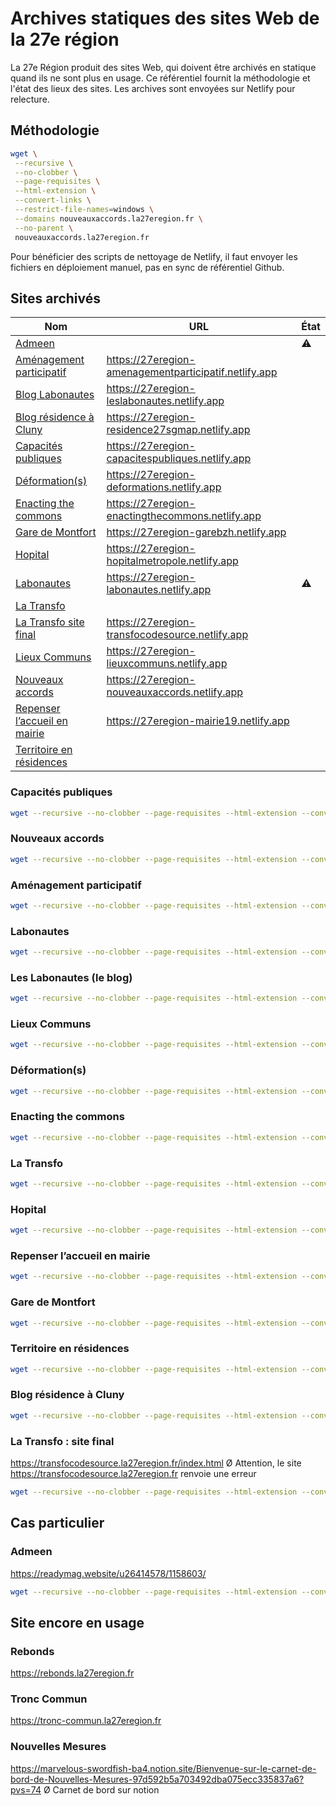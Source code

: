 # Archives statiques des sites Web de la 27e région

La 27e Région produit des sites Web, qui doivent être archivés en statique quand ils ne sont plus en usage. Ce référentiel fournit la méthodologie et l'état des lieux des sites.
Les archives sont envoyées sur Netlify pour relecture.

## Méthodologie

```bash
wget \
 --recursive \
 --no-clobber \
 --page-requisites \
 --html-extension \
 --convert-links \
 --restrict-file-names=windows \
 --domains nouveauxaccords.la27eregion.fr \
 --no-parent \
 nouveauxaccords.la27eregion.fr
```

Pour bénéficier des scripts de nettoyage de Netlify, il faut envoyer les fichiers en déploiement manuel, pas en sync de référentiel Github.

## Sites archivés

| Nom | URL | État |
|-|-|-|
| [Admeen](https://readymag.website/u26414578/1158603/) |  | ⚠️ |
| [Aménagement participatif](https://amenagementparticipatif.fr) | https://27eregion-amenagementparticipatif.netlify.app | 
| [Blog Labonautes](https://leslabonautes.la27eregion.fr) | https://27eregion-leslabonautes.netlify.app | 
| [Blog résidence à Cluny](https://residence27sgmap.wordpress.com) | https://27eregion-residence27sgmap.netlify.app | 
| [Capacités publiques](https://capacitespubliques.la27eregion.fr) | https://27eregion-capacitespubliques.netlify.app | 
| [Déformation(s)](https://deformations.la27eregion.fr) | https://27eregion-deformations.netlify.app | 
| [Enacting the commons](https://enactingthecommons.la27eregion.fr) | https://27eregion-enactingthecommons.netlify.app | 
| [Gare de Montfort](https://garebzh.la27eregion.fr) | https://27eregion-garebzh.netlify.app | 
| [Hopital](https://hopitalmetropole.la27eregion.fr) | https://27eregion-hopitalmetropole.netlify.app | 
| [Labonautes](https://labonautes.fr) | https://27eregion-labonautes.netlify.app | ⚠️ |
| [La Transfo](https://latransfo.la27eregion.fr) |  | 
| [La Transfo site final](https://transfocodesource.la27eregion.fr/index.html) | https://27eregion-transfocodesource.netlify.app | 
| [Lieux Communs](https://lieuxcommuns.la27eregion.fr) | https://27eregion-lieuxcommuns.netlify.app | 
| [Nouveaux accords](https://nouveauxaccords.la27eregion.fr) | https://27eregion-nouveauxaccords.netlify.app | 
| [Repenser l’accueil en mairie](https://mairie19.la27eregion.fr) | https://27eregion-mairie19.netlify.app | 
| [Territoire en résidences](https://territoiresenresidences.wordpress.com) |  | 

### Capacités publiques

```bash
wget --recursive --no-clobber --page-requisites --html-extension --convert-links --restrict-file-names=windows --domains capacitespubliques.la27eregion.fr --no-parent capacitespubliques.la27eregion.fr
```

### Nouveaux accords

```bash
wget --recursive --no-clobber --page-requisites --html-extension --convert-links --restrict-file-names=windows --domains nouveauxaccords.la27eregion.fr --no-parent nouveauxaccords.la27eregion.fr
```

### Aménagement participatif

```bash
wget --recursive --no-clobber --page-requisites --html-extension --convert-links --restrict-file-names=windows --domains amenagementparticipatif.fr --no-parent amenagementparticipatif.fr
```

### Labonautes 

```bash
wget --recursive --no-clobber --page-requisites --html-extension --convert-links --restrict-file-names=windows --domains labonautes.fr --no-parent labonautes.fr
```

### Les Labonautes (le blog) 

```bash
wget --recursive --no-clobber --page-requisites --html-extension --convert-links --restrict-file-names=windows --domains leslabonautes.la27eregion.fr --no-parent leslabonautes.la27eregion.fr
```

### Lieux Communs

```bash
wget --recursive --no-clobber --page-requisites --html-extension --convert-links --restrict-file-names=windows --domains lieuxcommuns.la27eregion.fr --no-parent lieuxcommuns.la27eregion.fr
```

### Déformation(s)

```bash
wget --recursive --no-clobber --page-requisites --html-extension --convert-links --restrict-file-names=windows --domains deformations.la27eregion.fr --no-parent deformations.la27eregion.fr
```

### Enacting the commons

```bash
wget --recursive --no-clobber --page-requisites --html-extension --convert-links --restrict-file-names=windows --domains enactingthecommons.la27eregion.fr --no-parent enactingthecommons.la27eregion.fr
```

### La Transfo

```bash
wget --recursive --no-clobber --page-requisites --html-extension --convert-links --restrict-file-names=windows --domains latransfo.la27eregion.fr --no-parent latransfo.la27eregion.fr
```

### Hopital

```bash
wget --recursive --no-clobber --page-requisites --html-extension --convert-links --restrict-file-names=windows --domains hopitalmetropole.la27eregion.fr --no-parent hopitalmetropole.la27eregion.fr
```

### Repenser l’accueil en mairie

```bash
wget --recursive --no-clobber --page-requisites --html-extension --convert-links --restrict-file-names=windows --domains mairie19.la27eregion.fr --no-parent mairie19.la27eregion.fr
```

### Gare de Montfort

```bash
wget --recursive --no-clobber --page-requisites --html-extension --convert-links --restrict-file-names=windows --domains garebzh.la27eregion.fr --no-parent garebzh.la27eregion.fr
```

### Territoire en résidences 

```bash
wget --recursive --no-clobber --page-requisites --html-extension --convert-links --restrict-file-names=windows --domains territoiresenresidences.wordpress.com --no-parent territoiresenresidences.wordpress.com
```

### Blog résidence à Cluny

```bash
wget --recursive --no-clobber --page-requisites --html-extension --convert-links --restrict-file-names=windows --domains residence27sgmap.wordpress.com --no-parent residence27sgmap.wordpress.com
```

### La Transfo : site final
https://transfocodesource.la27eregion.fr/index.html 
Ø	Attention, le site https://transfocodesource.la27eregion.fr renvoie une erreur 

```bash
wget --recursive --no-clobber --page-requisites --html-extension --convert-links --restrict-file-names=windows --domains transfocodesource.la27eregion.fr --no-parent transfocodesource.la27eregion.fr/index.html
```

## Cas particulier

### Admeen
https://readymag.website/u26414578/1158603/ 

```bash
wget --recursive --no-clobber --page-requisites --html-extension --convert-links --restrict-file-names=windows --domains readymag.website/u26414578/1158603/ readymag.website/u26414578/1158603/
```

## Site encore en usage

### Rebonds

https://rebonds.la27eregion.fr

### Tronc Commun

https://tronc-commun.la27eregion.fr

### Nouvelles Mesures 
https://marvelous-swordfish-ba4.notion.site/Bienvenue-sur-le-carnet-de-bord-de-Nouvelles-Mesures-97d592b5a703492dba075ecc335837a6?pvs=74 
Ø	Carnet de bord sur notion 
